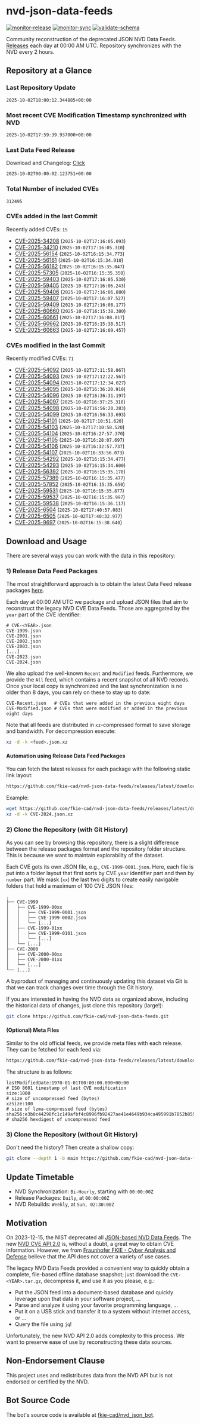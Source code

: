 # nvd-json-data-feeds

[![monitor-release](https://github.com/fkie-cad/nvd-json-data-feeds/actions/workflows/monitor_release.yml/badge.svg)](https://github.com/fkie-cad/nvd-json-data-feeds/actions/workflows/monitor_release.yml)
[![monitor-sync](https://github.com/fkie-cad/nvd-json-data-feeds/actions/workflows/monitor_sync.yml/badge.svg)](https://github.com/fkie-cad/nvd-json-data-feeds/actions/workflows/monitor_sync.yml)
[![validate-schema](https://github.com/fkie-cad/nvd-json-data-feeds/actions/workflows/validate_schema.yml/badge.svg)](https://github.com/fkie-cad/nvd-json-data-feeds/actions/workflows/validate_schema.yml)

Community reconstruction of the deprecated JSON NVD Data Feeds.
[Releases](https://github.com/fkie-cad/nvd-json-data-feeds/releases/latest) each day at 00:00 AM UTC.
Repository synchronizes with the NVD every 2 hours.

## Repository at a Glance

### Last Repository Update

```plain
2025-10-02T18:00:12.344885+00:00
```

### Most recent CVE Modification Timestamp synchronized with NVD

```plain
2025-10-02T17:59:39.937000+00:00
```

### Last Data Feed Release

Download and Changelog: [Click](https://github.com/fkie-cad/nvd-json-data-feeds/releases/latest)

```plain
2025-10-02T00:00:02.123751+00:00
```

### Total Number of included CVEs

```plain
312495
```

### CVEs added in the last Commit

Recently added CVEs: `15`

- [CVE-2025-34208](CVE-2025/CVE-2025-342xx/CVE-2025-34208.json) (`2025-10-02T17:16:05.093`)
- [CVE-2025-34210](CVE-2025/CVE-2025-342xx/CVE-2025-34210.json) (`2025-10-02T17:16:05.310`)
- [CVE-2025-56154](CVE-2025/CVE-2025-561xx/CVE-2025-56154.json) (`2025-10-02T16:15:34.773`)
- [CVE-2025-56161](CVE-2025/CVE-2025-561xx/CVE-2025-56161.json) (`2025-10-02T16:15:34.910`)
- [CVE-2025-56162](CVE-2025/CVE-2025-561xx/CVE-2025-56162.json) (`2025-10-02T16:15:35.047`)
- [CVE-2025-57305](CVE-2025/CVE-2025-573xx/CVE-2025-57305.json) (`2025-10-02T16:15:35.350`)
- [CVE-2025-59403](CVE-2025/CVE-2025-594xx/CVE-2025-59403.json) (`2025-10-02T17:16:05.530`)
- [CVE-2025-59405](CVE-2025/CVE-2025-594xx/CVE-2025-59405.json) (`2025-10-02T17:16:06.243`)
- [CVE-2025-59406](CVE-2025/CVE-2025-594xx/CVE-2025-59406.json) (`2025-10-02T17:16:06.880`)
- [CVE-2025-59407](CVE-2025/CVE-2025-594xx/CVE-2025-59407.json) (`2025-10-02T17:16:07.527`)
- [CVE-2025-59409](CVE-2025/CVE-2025-594xx/CVE-2025-59409.json) (`2025-10-02T17:16:08.177`)
- [CVE-2025-60660](CVE-2025/CVE-2025-606xx/CVE-2025-60660.json) (`2025-10-02T16:15:38.380`)
- [CVE-2025-60661](CVE-2025/CVE-2025-606xx/CVE-2025-60661.json) (`2025-10-02T17:16:08.817`)
- [CVE-2025-60662](CVE-2025/CVE-2025-606xx/CVE-2025-60662.json) (`2025-10-02T16:15:38.517`)
- [CVE-2025-60663](CVE-2025/CVE-2025-606xx/CVE-2025-60663.json) (`2025-10-02T17:16:09.457`)


### CVEs modified in the last Commit

Recently modified CVEs: `71`

- [CVE-2025-54092](CVE-2025/CVE-2025-540xx/CVE-2025-54092.json) (`2025-10-02T17:11:58.067`)
- [CVE-2025-54093](CVE-2025/CVE-2025-540xx/CVE-2025-54093.json) (`2025-10-02T17:12:22.567`)
- [CVE-2025-54094](CVE-2025/CVE-2025-540xx/CVE-2025-54094.json) (`2025-10-02T17:12:34.027`)
- [CVE-2025-54095](CVE-2025/CVE-2025-540xx/CVE-2025-54095.json) (`2025-10-02T16:36:20.910`)
- [CVE-2025-54096](CVE-2025/CVE-2025-540xx/CVE-2025-54096.json) (`2025-10-02T16:36:31.197`)
- [CVE-2025-54097](CVE-2025/CVE-2025-540xx/CVE-2025-54097.json) (`2025-10-02T16:37:25.310`)
- [CVE-2025-54098](CVE-2025/CVE-2025-540xx/CVE-2025-54098.json) (`2025-10-02T16:56:20.283`)
- [CVE-2025-54099](CVE-2025/CVE-2025-540xx/CVE-2025-54099.json) (`2025-10-02T16:56:33.693`)
- [CVE-2025-54101](CVE-2025/CVE-2025-541xx/CVE-2025-54101.json) (`2025-10-02T17:10:51.620`)
- [CVE-2025-54103](CVE-2025/CVE-2025-541xx/CVE-2025-54103.json) (`2025-10-02T17:10:58.520`)
- [CVE-2025-54104](CVE-2025/CVE-2025-541xx/CVE-2025-54104.json) (`2025-10-02T16:27:57.370`)
- [CVE-2025-54105](CVE-2025/CVE-2025-541xx/CVE-2025-54105.json) (`2025-10-02T16:28:07.697`)
- [CVE-2025-54106](CVE-2025/CVE-2025-541xx/CVE-2025-54106.json) (`2025-10-02T16:32:57.737`)
- [CVE-2025-54107](CVE-2025/CVE-2025-541xx/CVE-2025-54107.json) (`2025-10-02T16:33:56.073`)
- [CVE-2025-54292](CVE-2025/CVE-2025-542xx/CVE-2025-54292.json) (`2025-10-02T16:15:34.477`)
- [CVE-2025-54293](CVE-2025/CVE-2025-542xx/CVE-2025-54293.json) (`2025-10-02T16:15:34.600`)
- [CVE-2025-56392](CVE-2025/CVE-2025-563xx/CVE-2025-56392.json) (`2025-10-02T16:15:35.170`)
- [CVE-2025-57389](CVE-2025/CVE-2025-573xx/CVE-2025-57389.json) (`2025-10-02T16:15:35.477`)
- [CVE-2025-57852](CVE-2025/CVE-2025-578xx/CVE-2025-57852.json) (`2025-10-02T16:15:35.650`)
- [CVE-2025-59531](CVE-2025/CVE-2025-595xx/CVE-2025-59531.json) (`2025-10-02T16:15:35.877`)
- [CVE-2025-59537](CVE-2025/CVE-2025-595xx/CVE-2025-59537.json) (`2025-10-02T16:15:35.997`)
- [CVE-2025-59538](CVE-2025/CVE-2025-595xx/CVE-2025-59538.json) (`2025-10-02T16:15:36.117`)
- [CVE-2025-6504](CVE-2025/CVE-2025-65xx/CVE-2025-6504.json) (`2025-10-02T17:40:57.083`)
- [CVE-2025-6505](CVE-2025/CVE-2025-65xx/CVE-2025-6505.json) (`2025-10-02T17:40:32.977`)
- [CVE-2025-9697](CVE-2025/CVE-2025-96xx/CVE-2025-9697.json) (`2025-10-02T16:15:38.640`)


## Download and Usage

There are several ways you can work with the data in this repository:

### 1) Release Data Feed Packages

The most straightforward approach is to obtain the latest Data Feed release packages [here](https://github.com/fkie-cad/nvd-json-data-feeds/releases/latest).

Each day at 00:00 AM UTC we package and upload JSON files that aim to reconstruct the legacy NVD CVE Data Feeds.
Those are aggregated by the `year` part of the CVE identifier:

```
# CVE-<YEAR>.json
CVE-1999.json
CVE-2001.json
CVE-2002.json
CVE-2003.json
[...]
CVE-2023.json
CVE-2024.json
```

We also upload the well-known `Recent` and `Modified` feeds.
Furthermore, we provide the `All` feed, which contains a recent snapshot of all NVD records.
Once your local copy is synchronized and the last synchronization is no older than 8 days, you can rely on these to stay up to date:

```plain
CVE-Recent.json   # CVEs that were added in the previous eight days
CVE-Modified.json # CVEs that were modified or added in the previous eight days
```

Note that all feeds are distributed in `xz`-compressed format to save storage and bandwidth.
For decompression execute:

```sh
xz -d -k <feed>.json.xz
```

#### Automation using Release Data Feed Packages

You can fetch the latest releases for each package with the following static link layout:

```sh
https://github.com/fkie-cad/nvd-json-data-feeds/releases/latest/download/CVE-<YEAR>.json.xz
```

Example:

```sh
wget https://github.com/fkie-cad/nvd-json-data-feeds/releases/latest/download/CVE-2024.json.xz
xz -d -k CVE-2024.json.xz
```

### 2) Clone the Repository (with Git History)

As you can see by browsing this repository, there is a slight difference between the release packages format and the repository folder structure.
This is because we want to maintain explorability of the dataset.

Each CVE gets its own JSON file, e.g., `CVE-1999-0001.json`.
Here, each file is put into a folder layout that first sorts by CVE `year` identifier part and then by `number` part.
We mask (`xx`) the last two digits to create easily navigable folders that hold a maximum of 100 CVE JSON files:

```plain
.
├── CVE-1999
│   ├── CVE-1999-00xx
│   │   ├── CVE-1999-0001.json
│   │   ├── CVE-1999-0002.json
│   │   └── [...]
│   ├── CVE-1999-01xx
│   │   ├── CVE-1999-0101.json
│   │   └── [...]
│   └── [...]
├── CVE-2000
│   ├── CVE-2000-00xx
│   ├── CVE-2000-01xx
│   └── [...]
└── [...]
```

A byproduct of managing and continuously updating this dataset via Git is that we can track changes over time through the Git history.

If you are interested in having the NVD data as organized above, including the historical data of changes, just clone this repository (large!):

```sh
git clone https://github.com/fkie-cad/nvd-json-data-feeds.git
```

#### (Optional) Meta Files

Similar to the old official feeds, we provide meta files with each release. They can be fetched for each feed via:

```sh
https://github.com/fkie-cad/nvd-json-data-feeds/releases/latest/download/CVE-<YEAR>.meta
```

The structure is as follows:

```plain
lastModifiedDate:1970-01-01T00:00:00.000+00:00                          # ISO 8601 timestamp of last CVE modification
size:1000                                                               # size of uncompressed feed (bytes)
xzSize:100                                                              # size of lzma-compressed feed (bytes)
sha256:e3b0c44298fc1c149afbf4c8996fb92427ae41e4649b934ca495991b7852b855 # sha256 hexdigest of uncompressed feed
```

### 3) Clone the Repository (without Git History)

Don't need the history? Then create a shallow copy:

```sh
git clone --depth 1 -b main https://github.com/fkie-cad/nvd-json-data-feeds.git
```


## Update Timetable

* NVD Synchronization: `Bi-Hourly`, starting with `00:00:00Z`
* Release Packages: `Daily`, at `00:00:00Z`
* NVD Rebuilds: `Weekly`, at `Sun, 02:30:00Z`


## Motivation

On 2023-12-15, the NIST deprecated all [JSON-based NVD Data Feeds](https://nvd.nist.gov/vuln/data-feeds#divRetirementBanner-1).
The new [NVD CVE API 2.0](https://nvd.nist.gov/developers/vulnerabilities) is, without a doubt, a great way to obtain CVE information.
However, we from [Fraunhofer FKIE - Cyber Analysis and Defense](https://www.fkie.fraunhofer.de/en/departments/cad.html) believe that the API does not cover a variety of use cases.

The legacy NVD Data Feeds provided a convenient way to quickly obtain a complete, file-based offline database snapshot; just download the `CVE-<YEAR>.tar.gz`, decompress it, and use it as you please, e.g.:

- Put the JSON feed into a document-based database and quickly leverage upon that data in your software project, ...
- Parse and analyze it using your favorite programming language, ...
- Put it on a USB stick and transfer it to a system without internet access, or ...
- Query the file using `jq`!

Unfortunately, the new NVD API 2.0 adds complexity to this process.
We want to preserve ease of use by reconstructing these data sources.

## Non-Endorsement Clause

This project uses and redistributes data from the NVD API but is not endorsed or certified by the NVD.

## Bot Source Code

The bot's source code is available at [fkie-cad/nvd\_json\_bot](https://github.com/fkie-cad/nvd_json_bot).